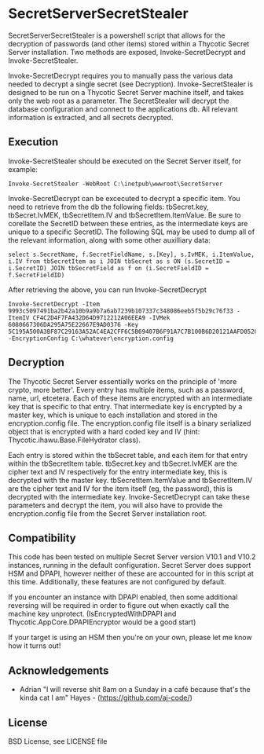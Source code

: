 # SecretServerSecretStealer
SecretServerSecretStealer is a powershell script that allows for the decryption of passwords (and other items) stored within a Thycotic Secret Server installation. Two methods are exposed, Invoke-SecretDecrypt and Invoke-SecretStealer. 

Invoke-SecretDecrypt requires you to manually pass the various data needed to decrypt a single secret (see Decryption). Invoke-SecretStealer is designed to be run on a Thycotic Secret Server machine itself, and takes only the web root as a parameter. The SecretStealer will decrypt the database configuration and connect to the applications db. All relevant information is extracted, and all secrets decrypted. 

## Execution
Invoke-SecretStealer should be executed on the Secret Server itself, for example:

```
Invoke-SecretStealer -WebRoot C:\inetpub\wwwroot\SecretServer
```

Invoke-SecretDecrypt can be excecuted to decrypt a specific item. You need to retrieve from the db the following fields: tbSecret.key, tbSecret.IvMEK, tbSecretItem.IV and tbSecretItem.ItemValue. Be sure to corellate the SecretID between these entries, as the intermediate keys are unique to a specific SecretID. The following SQL may be used to dump all of the relevant information, along with some other auxilliary data:

```
select s.SecretName, f.SecretFieldName, s.[Key], s.IvMEK, i.ItemValue, i.IV from tbSecretItem as i JOIN tbSecret as s ON (s.SecretID = i.SecretID) JOIN tbSecretField as f on (i.SecretFieldID = f.SecretFieldID)
```

After retrieving the above, you can run Invoke-SecretDecrypt

```
Invoke-SecretDecrypt -Item 9993c5097491ba2b42a10b9a9b7a6ab7239b107337c348086eeb5f5b29c76f33 -ItemIV CF4C2D4F7FA432D64D9712212A06EEA9 -IVMek 6080667306DA295A75E22667E9AD0376 -Key 5C195A500A3BF87C29163A52AC4EA2CFF6C5B69407B6F91A7C7B100B6D20121AAFD052C11B13D542EA2F42137258C2EF -EncryptionConfig C:\whatever\encryption.config
```

## Decryption

The Thycotic Secret Server essentially works on the principle of 'more crypto, more better'. Every entry has multiple items, such as a password, name, url, etcetera. Each of these items are encrypted with an intermediate key that is specific to that entry. That intermediate key is encrypted by a master key, which is unique to each installation and stored in the encryption.config file. The encryption.config file itself is a binary serialized object that is encrypted with a hard coded key and IV (hint: Thycotic.ihawu.Base.FileHydrator class). 

Each entry is stored within the tbSecret table, and each item for that entry within the tbSecretItem table. tbSecret.key and tbSecret.IvMEK are the cipher text and IV respectively for the entry intermediate key, this is decrypted with the master key. tbSecretItem.ItemValue and tbSecretItem.IV are the cipher text and IV for the item itself (eg, the password), this is decrypted with the intermediate key. Invoke-SecretDecrypt can take these parameters and decrypt the item, you will also have to provide the encryption.config file from the Secret Server installation root.

## Compatibility
This code has been tested on multiple Secret Server version V10.1 and V10.2 instances, running in the default configuration. Secret Server does support HSM and DPAPI, however neither of these are accounted for in this script at this time. Additionally, these features are not configured by default. 

If you encounter an instance with DPAPI enabled, then some additional reversing will be required in order to figure out when exactly call the machine key unprotect. (IsEncryptedWithDPAPI and Thycotic.AppCore.DPAPIEncryptor would be a good start)

If your target is using an HSM then you're on your own, please let me know how it turns out!

## Acknowledgements
* Adrian "I will reverse shit 8am on a Sunday in a café because that's the kinda cat I am" Hayes - (https://github.com/aj-code/)

## License
BSD License, see LICENSE file